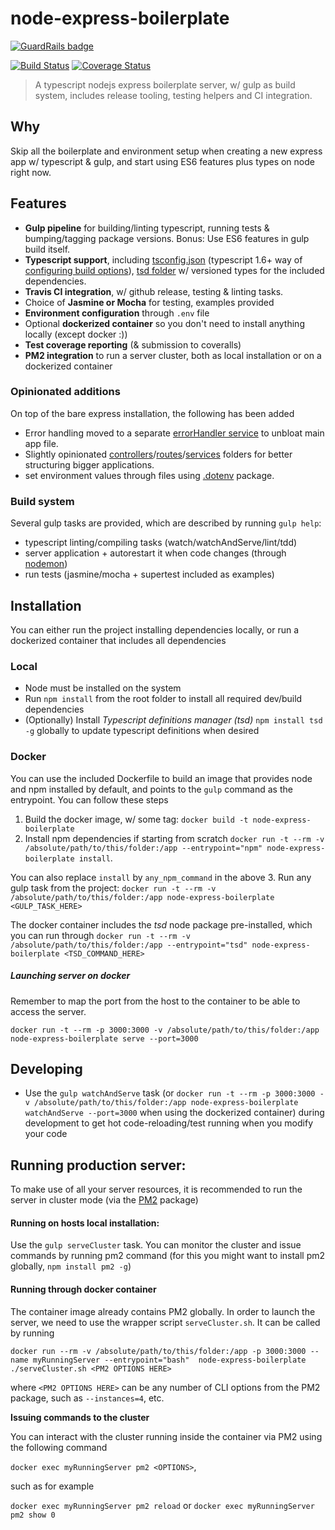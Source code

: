 node-express-boilerplate
=====================

[![GuardRails badge](https://badges.production.guardrails.io/shtakai/node-express-boilerplate.svg)](https://www.guardrails.io)

[![Build Status][travis-image]][travis-url] [![Coverage Status][coveralls-image]][coveralls-url]

> A typescript nodejs express boilerplate server, w/ gulp as build system, includes release tooling, testing helpers and CI integration.

## Why

Skip all the boilerplate and environment setup when creating a new express app w/ typescript & gulp, and start using ES6 features plus types on node right now.

## Features

- **Gulp pipeline** for building/linting typescript, running tests & bumping/tagging package versions. Bonus: Use ES6 features in gulp build itself.
- **Typescript support**, including [tsconfig.json](tsconfig.json) (typescript 1.6+ way of [configuring build options](https://github.com/Microsoft/TypeScript/wiki/tsconfig.json)),
[tsd folder](./typings) w/ versioned types for the included dependencies.
- **Travis CI integration**, w/ github release, testing & linting tasks.
- Choice of **Jasmine or Mocha** for testing, examples provided
- **Environment configuration** through `.env` file
- Optional **dockerized container** so you don't need to install anything locally (except docker :))
- **Test coverage reporting** (& submission to coveralls)
- **PM2 integration** to run a server cluster, both as local installation or on a dockerized container

### Opinionated additions

On top of the bare express installation, the following has been added

- Error handling moved to a separate [errorHandler service](./src/services/errorHandler.ts) to unbloat main app file.
- Slightly opinionated [controllers](./src/controllers)/[routes](./src/routes)/[services](./src/services) folders
for better structuring bigger applications.
- set environment values through files using [.dotenv](https://www.npmjs.com/package/dotenv) package.

### Build system

Several gulp tasks are provided, which are described by running `gulp help`:

- typescript linting/compiling tasks (watch/watchAndServe/lint/tdd)
- server application + autorestart it when code changes (through [nodemon](https://www.npmjs.com/package/nodemon))
- run tests (jasmine/mocha + supertest included as examples)

## Installation

You can either run the project installing dependencies locally, or run a dockerized container that includes all dependencies

### Local

- Node must be installed on the system
- Run `npm install` from the root folder to install all required dev/build dependencies
- (Optionally) Install *Typescript definitions manager (tsd)* `npm install tsd -g` globally to update typescript definitions when desired

### Docker

You can use the included Dockerfile to build an image that provides node and npm installed by default, and points
 to the `gulp` command as the entrypoint. You can follow these steps

1. Build the docker image, w/ some tag: `docker build -t node-express-boilerplate`
2. Install npm dependencies if starting from scratch
  `docker run -t --rm -v /absolute/path/to/this/folder:/app --entrypoint="npm" node-express-boilerplate install`.

  You can also replace `install` by `any_npm_command` in the above
3. Run any gulp task from the project:
  `docker run -t --rm -v /absolute/path/to/this/folder:/app node-express-boilerplate <GULP_TASK_HERE>`

The docker container includes the *tsd* node package pre-installed, which you can run through
  `docker run -t --rm -v /absolute/path/to/this/folder:/app --entrypoint="tsd" node-express-boilerplate <TSD_COMMAND_HERE>`

##### Launching server on docker

Remember to map the port from the host to the container to be able to access the server.

`docker run -t --rm -p 3000:3000 -v /absolute/path/to/this/folder:/app node-express-boilerplate serve --port=3000`

## Developing

- Use the `gulp watchAndServe` task (or `docker run -t --rm -p 3000:3000 -v /absolute/path/to/this/folder:/app node-express-boilerplate watchAndServe --port=3000` when using the dockerized container)
during development to get hot code-reloading/test running when you modify your code

## Running production server:

To make use of all your server resources, it is recommended to run the server in cluster mode (via the [PM2](https://www.npmjs.com/package/pm2) package)

#### Running on hosts local installation:

Use the `gulp serveCluster` task. You can monitor the cluster and issue commands by running pm2 command (for this you might want to install pm2 globally, `npm install pm2 -g`)

#### Running through docker container

The container image already contains PM2 globally. In order to launch the server, we need to use the wrapper script `serveCluster.sh`. It can be called by running

`docker run --rm -v /absolute/path/to/this/folder:/app -p 3000:3000 --name myRunningServer --entrypoint="bash"  node-express-boilerplate ./serveCluster.sh <PM2 OPTIONS HERE>`

where `<PM2 OPTIONS HERE>` can be any number of CLI options from the PM2 package, such as `--instances=4`, etc.

**Issuing commands to the cluster**

You can interact with the cluster running inside the container via PM2 using the following command

`docker exec myRunningServer pm2 <OPTIONS>`,

such as for example

`docker exec myRunningServer pm2 reload` or
`docker exec myRunningServer pm2 show 0`


[travis-url]: https://travis-ci.org/inakianduaga/node-express-boilerplate
[travis-image]: https://travis-ci.org/inakianduaga/node-express-boilerplate.svg?branch=master

[coveralls-url]: https://coveralls.io/github/inakianduaga/node-express-boilerplate?branch=master
[coveralls-image]: https://coveralls.io/repos/inakianduaga/node-express-boilerplate/badge.svg?branch=master&service=github
